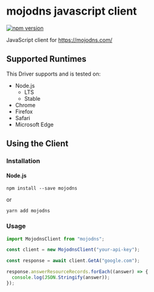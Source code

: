 # mojodns javascript client

[![npm version](https://badge.fury.io/js/mojodns.svg)](https://badge.fury.io/js/mojodns)

JavaScript client for <https://mojodns.com/>

## Supported Runtimes

This Driver supports and is tested on:

- Node.js
  - LTS
  - Stable
- Chrome
- Firefox
- Safari
- Microsoft Edge

## Using the Client

### Installation

#### Node.js

`npm install --save mojodns`

or

`yarn add mojodns`

### Usage

```ts
import MojodnsClient from "mojodns";

const client = new MojodnsClient("your-api-key");

const response = await client.GetA("google.com");

response.answerResourceRecords.forEach((answer) => {
  console.log(JSON.Stringify(answer));
});
```
